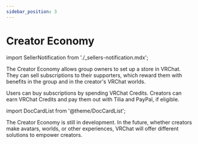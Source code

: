 ```yaml
---
sidebar_position: 3
---
```


# Creator Economy

import SellerNotification from './_sellers-notification.mdx';

<SellerNotification/>

The Creator Economy allows group owners to set up a store in VRChat. They can sell subscriptions to their supporters, which reward them with benefits in the group and in the creator's VRChat worlds.

Users can buy subscriptions by spending VRChat Credits. Creators can earn VRChat Credits and pay them out with Tilia and PayPal, if eligible.

import DocCardList from '@theme/DocCardList';

<DocCardList />

The Creator Economy is still in development. In the future, whether creators make avatars, worlds, or other experiences, VRChat will offer different solutions to empower creators.
